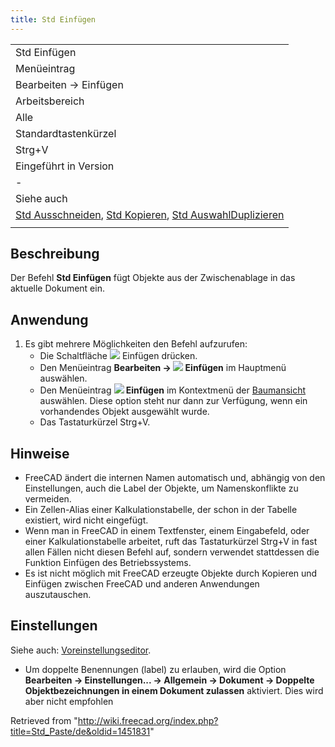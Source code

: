 ```yaml
---
title: Std Einfügen
---
```


|                                                                                                                                                                            |
| -------------------------------------------------------------------------------------------------------------------------------------------------------------------------- |
| Std Einfügen                                                                                                                                                               |
| Menüeintrag                                                                                                                                                                |
| Bearbeiten → Einfügen                                                                                                                                                      |
| Arbeitsbereich                                                                                                                                                             |
| Alle                                                                                                                                                                       |
| Standardtastenkürzel                                                                                                                                                       |
| Strg+V                                                                                                                                                                     |
| Eingeführt in Version                                                                                                                                                      |
| -                                                                                                                                                                          |
| Siehe auch                                                                                                                                                                 |
| [Std Ausschneiden](/Std_Cut/de "Std Cut/de"), [Std Kopieren](/Std_Copy/de "Std Copy/de"), [Std AuswahlDuplizieren](/Std_DuplicateSelection/de "Std DuplicateSelection/de") |
|                                                                                                                                                                            |

## Beschreibung

Der Befehl **Std Einfügen** fügt Objekte aus der Zwischenablage in das aktuelle Dokument ein.

## Anwendung

1. Es gibt mehrere Möglichkeiten den Befehl aufzurufen:
   - Die Schaltfläche ![](/images/Std_Paste.svg) Einfügen drücken.
   - Den Menüeintrag **Bearbeiten → ![](/images/Std_Paste.svg) Einfügen** im Hauptmenü auswählen.
   - Den Menüeintrag **![](/images/Std_Paste.svg) Einfügen** im Kontextmenü der [Baumansicht](/Tree_view/de "Tree view/de") auswählen. Diese option steht nur dann zur Verfügung, wenn ein vorhandendes Objekt ausgewählt wurde.
   - Das Tastaturkürzel Strg+V.

## Hinweise

- FreeCAD ändert die internen Namen automatisch und, abhängig von den Einstellungen, auch die Label der Objekte, um Namenskonflikte zu vermeiden.
- Ein Zellen-Alias einer Kalkulationstabelle, der schon in der Tabelle existiert, wird nicht eingefügt.
- Wenn man in FreeCAD in einem Textfenster, einem Eingabefeld, oder einer Kalkulationstabelle arbeitet, ruft das Tastaturkürzel Strg+V in fast allen Fällen nicht diesen Befehl auf, sondern verwendet stattdessen die Funktion Einfügen des Betriebssystems.
- Es ist nicht möglich mit FreeCAD erzeugte Objekte durch Kopieren und Einfügen zwischen FreeCAD und anderen Anwendungen auszutauschen.

## Einstellungen

Siehe auch: [Voreinstellungseditor](/Preferences_Editor/de "Preferences Editor/de").

- Um doppelte Benennungen (label) zu erlauben, wird die Option **Bearbeiten → Einstellungen... → Allgemein → Dokument → Doppelte Objektbezeichnungen in einem Dokument zulassen** aktiviert. Dies wird aber nicht empfohlen

Retrieved from "<http://wiki.freecad.org/index.php?title=Std_Paste/de&oldid=1451831>"
